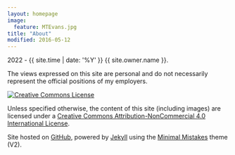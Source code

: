 ```yaml
---
layout: homepage
image:
  feature: MTEvans.jpg
title: "About"
modified: 2016-05-12
---
```


<span><i class="fa fa-creative-commons"></i> 2022 - {{ site.time | date: '%Y' }} {{ site.owner.name }}.</span>

The views expressed on this site are personal and do not necessarily represent the official positions of my employers.

<a rel="license" href="http://creativecommons.org/licenses/by-nc/4.0/"><img alt="Creative Commons License" style="border-width:0" src="https://i.creativecommons.org/l/by-nc/4.0/88x31.png" /></a><br />

Unless specified otherwise, the content of this site (including images) are licensed under a [Creative Commons Attribution-NonCommercial 4.0 International License](http://creativecommons.org/licenses/by-nc/4.0/).

Site hosted on <a href="https://pages.github.com/" rel="nofollow"> GitHub</a>, powered by <a href="http://jekyllrb.com" rel="nofollow"> Jekyll</a> using the <a href="https://mademistakes.com/work/minimal-mistakes-jekyll-theme/" rel="nofollow">Minimal Mistakes</a> theme (V2).

<!-- ### About the used photos: -->
<!-- * [Homepage]({{ site.url }}/images/fm-header-1.jpg): Lake La’nga Co and Lake Mapam Yumco near Mount Kailash (Tibet) -->
<!--* [Research]({{ site.url }}/images/fm-header-2.jpg): Field work at Zhadang Glacier (Tibet)-->
<!--* [Publications]({{ site.url }}/images/fm-header-3.jpg): Watzespitze seen from the Steinbock pass (Austrian Alps)-->
<!--* [Software]({{ site.url }}/images/fm-header-5.jpg): Prins Karls Forland (Svalbard)-->
<!--* [CV]({{ site.url }}/images/fm-header-9.jpg): Dolomites, Italy-->
<!--* [Posts]({{ site.url }}/images/fm-header-6.jpg): Valley on the way to Naimona’nyi Glacier (Tibet)-->
<!--* [Team]({{ site.url }}/images/fm-header-7.jpg): Landmannalaugar, Iceland-->
<!--* [About]({{ site.url }}/images/fm-header-8.jpg): Pyrenees, France -->
